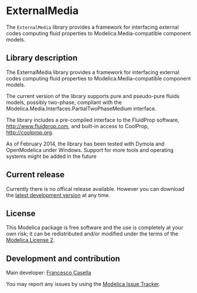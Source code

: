 # ExternalMedia

The `ExternalMedia` library provides a framework for interfacing external codes computing fluid properties to Modelica.Media-compatible component models.

## Library description

The ExternalMedia library provides a framework for interfacing external codes computing fluid properties to Modelica.Media-compatible component models.

The current version of the library supports pure and pseudo-pure fluids models, possibly two-phase, compliant with the Modelica.Media.Interfaces.PartialTwoPhaseMedium interface.

The library includes a pre-compiled interface to the FluidProp software, http://www.fluidprop.com, and built-in access to CoolProp, http://coolprop.org.

As of February 2014, the library has been tested with Dymola and OpenModelica under Windows. Support for more tools and operating systems might
be added in the future

## Current release

Currently there is no offical release available. However you can download the [latest development version](../../archive/master.zip) at any time.

## License

This Modelica package is free software and the use is completely at your own risk;
it can be redistributed and/or modified under the terms of the [Modelica License 2](https://modelica.org/licenses/ModelicaLicense2).

## Development and contribution
Main developer: [Francesco Casella](mailto:francesco.casella@polimi.it)

You may report any issues by using the [Modelica Issue Tracker](https://trac.modelica.org/Modelica/newticket?component=_ExternalMedia).
